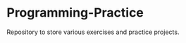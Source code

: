 Programming-Practice
====================

Repository to store various exercises and practice projects.
